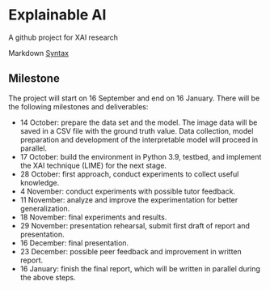 # Explainable AI
A github project for XAI research

Markdown [Syntax](https://www.markdownguide.org/basic-syntax/#links)

## Milestone
The project will start on 16 September and end on 16 January. There will be the following milestones and
deliverables:

- 14 October: prepare the data set and the model. The image data will be saved in a CSV file with the
ground truth value. Data collection, model preparation and development of the interpretable model
will proceed in parallel.
- 17 October: build the environment in Python 3.9, testbed, and implement the XAI technique (LIME)
for the next stage.
- 28 October: first approach, conduct experiments to collect useful knowledge.
- 4 November: conduct experiments with possible tutor feedback.
- 11 November: analyze and improve the experimentation for better generalization.
- 18 November: final experiments and results.
- 29 November: presentation rehearsal, submit first draft of report and presentation.
- 16 December: final presentation.
- 23 December: possible peer feedback and improvement in written report.
- 16 January: finish the final report, which will be written in parallel during the above steps.
